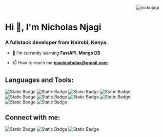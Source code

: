 <p align="right"> <img src="https://komarev.com/ghpvc/?username=nicknjagi&label=Profile%20views&color=0e75b6&style=flat" alt="nicknjagi" /> </p>

<h1 align="left">Hi 👋, I'm Nicholas Njagi</h1>

<h3 align="left">A fullstack developer from Nairobi, Kenya.</h3>

- 🌱 I’m currently learning **FastAPI, Mongo DB**

- 📫 How to reach me **njaginicholas@gmail.com**

## Languages and Tools:

![Static Badge](https://img.shields.io/badge/HTML5-%20%23E34F26?style=for-the-badge&logo=html5&logoColor=%20&labelColor=black&color=%23E34F26) ![Static Badge](https://img.shields.io/badge/CSS3-%23E34F26?style=for-the-badge&logo=CSS3&logoColor=%231572B6&labelColor=black&color=%231572B6) ![Static Badge](https://img.shields.io/badge/JavaScript-%23F7DF1E?style=for-the-badge&logo=javascript&labelColor=black&color=%23F7DF1E) ![Static Badge](https://img.shields.io/badge/Tailwind%20CSS-black?style=for-the-badge&logo=tailwind%20css&logoColor=%2306B6D4&labelColor=black&color=%2306B6D4) ![Static Badge](https://img.shields.io/badge/React%20-%20%2361DAFB?style=for-the-badge&logo=react&logoColor=%20&labelColor=black&color=%2361DAFB) ![Static Badge](https://img.shields.io/badge/React%20Router-black?style=for-the-badge&logo=react%20router&logoColor=%23CA4245&labelColor=black&color=%23CA4245) ![Static Badge](https://img.shields.io/badge/Python-black?style=for-the-badge&logo=python&logoColor=%233776AB&labelColor=black&color=%233776AB) ![Static Badge](https://img.shields.io/badge/Flask-black?style=for-the-badge&logo=flask&logoColor=%23000&labelColor=%23fff%20&color=%23000000) ![Static Badge](https://img.shields.io/badge/Postman%20-%20black?style=for-the-badge&logo=postman&logoColor=%23FF6C37&labelColor=%23000&color=%23FF6C37) ![Static Badge](https://img.shields.io/badge/PostgreSQL%20-%20black?style=for-the-badge&logo=postgreSQL&logoColor=%234169E1&labelColor=%23000&color=%234169E1)

## Connect with me:

![Static Badge](https://img.shields.io/badge/%20(formerly%20Twitter)%20-%20black?style=flat%20&logo=x&logoColor=%23fff&labelColor=%23000&color=%23000000&link=https%3A%2F%2Ftwitter.com%2Fnick_njagi) ![Static Badge](https://img.shields.io/badge/Discord(nicknjagi)%20-%20black?style=flat%20&logo=discord&logoColor=%23FFF&color=%235865F2&link=https%3A%2F%2Fdiscord.com%2Fchannels%2F%40me) ![Static Badge](https://img.shields.io/badge/Linkedin%20-%20black?style=flat%20&logo=linkedin&logoColor=%23FFF&color=%230A66C2&link=https%3A%2F%2Flinkedin.com%2Fin%2Fnicholas-njagi)


